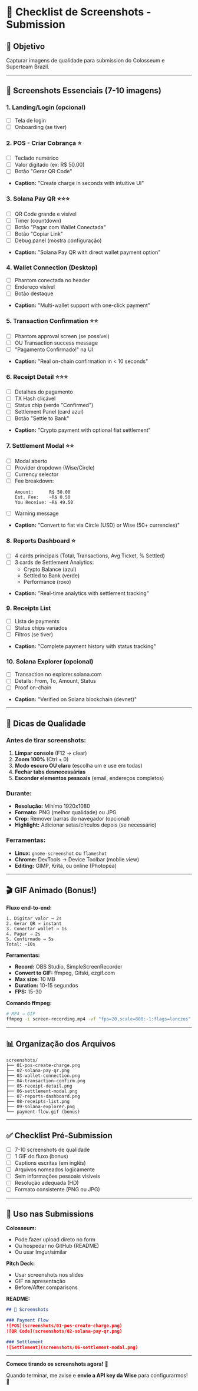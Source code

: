 # 📸 Checklist de Screenshots - Submission

## 🎯 Objetivo
Capturar imagens de qualidade para submission do Colosseum e Superteam Brazil.

---

## 📱 Screenshots Essenciais (7-10 imagens)

### 1. **Landing/Login** (opcional)
- [ ] Tela de login
- [ ] Onboarding (se tiver)

### 2. **POS - Criar Cobrança** ⭐
- [ ] Teclado numérico
- [ ] Valor digitado (ex: R$ 50.00)
- [ ] Botão "Gerar QR Code"
- **Caption:** "Create charge in seconds with intuitive UI"

### 3. **Solana Pay QR** ⭐⭐⭐
- [ ] QR Code grande e visível
- [ ] Timer (countdown)
- [ ] Botão "Pagar com Wallet Conectada"
- [ ] Botão "Copiar Link"
- [ ] Debug panel (mostra configuração)
- **Caption:** "Solana Pay QR with direct wallet payment option"

### 4. **Wallet Connection** (Desktop)
- [ ] Phantom conectada no header
- [ ] Endereço visível
- [ ] Botão destaque
- **Caption:** "Multi-wallet support with one-click payment"

### 5. **Transaction Confirmation** ⭐⭐
- [ ] Phantom approval screen (se possível)
- [ ] OU Transaction success message
- [ ] "Pagamento Confirmado!" na UI
- **Caption:** "Real on-chain confirmation in < 10 seconds"

### 6. **Receipt Detail** ⭐⭐⭐
- [ ] Detalhes do pagamento
- [ ] TX Hash clicável
- [ ] Status chip (verde "Confirmed")
- [ ] Settlement Panel (card azul)
- [ ] Botão "Settle to Bank"
- **Caption:** "Crypto payment with optional fiat settlement"

### 7. **Settlement Modal** ⭐⭐
- [ ] Modal aberto
- [ ] Provider dropdown (Wise/Circle)
- [ ] Currency selector
- [ ] Fee breakdown:
  ```
  Amount:      R$ 50.00
  Est. Fee:    ~R$ 0.50
  You Receive: ~R$ 49.50
  ```
- [ ] Warning message
- **Caption:** "Convert to fiat via Circle (USD) or Wise (50+ currencies)"

### 8. **Reports Dashboard** ⭐
- [ ] 4 cards principais (Total, Transactions, Avg Ticket, % Settled)
- [ ] 3 cards de Settlement Analytics:
  - Crypto Balance (azul)
  - Settled to Bank (verde)
  - Performance (roxo)
- **Caption:** "Real-time analytics with settlement tracking"

### 9. **Receipts List**
- [ ] Lista de payments
- [ ] Status chips variados
- [ ] Filtros (se tiver)
- **Caption:** "Complete payment history with status tracking"

### 10. **Solana Explorer** (opcional)
- [ ] Transaction no explorer.solana.com
- [ ] Details: From, To, Amount, Status
- [ ] Proof on-chain
- **Caption:** "Verified on Solana blockchain (devnet)"

---

## 🎨 Dicas de Qualidade

### Antes de tirar screenshots:

1. **Limpar console** (F12 → clear)
2. **Zoom 100%** (Ctrl + 0)
3. **Modo escuro OU claro** (escolha um e use em todas)
4. **Fechar tabs desnecessárias**
5. **Esconder elementos pessoais** (email, endereços completos)

### Durante:

- **Resolução:** Mínimo 1920x1080
- **Formato:** PNG (melhor qualidade) ou JPG
- **Crop:** Remover barras do navegador (opcional)
- **Highlight:** Adicionar setas/círculos depois (se necessário)

### Ferramentas:

- **Linux:** `gnome-screenshot` ou `flameshot`
- **Chrome:** DevTools → Device Toolbar (mobile view)
- **Editing:** GIMP, Krita, ou online (Photopea)

---

## 🎬 GIF Animado (Bonus!)

**Fluxo end-to-end:**
```
1. Digitar valor → 2s
2. Gerar QR → instant
3. Conectar wallet → 1s
4. Pagar → 2s
5. Confirmado → 5s
Total: ~10s
```

**Ferramentas:**
- **Record:** OBS Studio, SimpleScreenRecorder
- **Convert to GIF:** ffmpeg, Gifski, ezgif.com
- **Max size:** 10 MB
- **Duration:** 10-15 segundos
- **FPS:** 15-30

**Comando ffmpeg:**
```bash
# MP4 → GIF
ffmpeg -i screen-recording.mp4 -vf "fps=20,scale=800:-1:flags=lanczos" -c:v gif payment-flow.gif
```

---

## 📊 Organização dos Arquivos

```
screenshots/
├── 01-pos-create-charge.png
├── 02-solana-pay-qr.png
├── 03-wallet-connection.png
├── 04-transaction-confirm.png
├── 05-receipt-detail.png
├── 06-settlement-modal.png
├── 07-reports-dashboard.png
├── 08-receipts-list.png
├── 09-solana-explorer.png
└── payment-flow.gif (bonus)
```

---

## ✅ Checklist Pré-Submission

- [ ] 7-10 screenshots de qualidade
- [ ] 1 GIF do fluxo (bonus)
- [ ] Captions escritas (em inglês)
- [ ] Arquivos nomeados logicamente
- [ ] Sem informações pessoais visíveis
- [ ] Resolução adequada (HD)
- [ ] Formato consistente (PNG ou JPG)

---

## 🎯 Uso nas Submissions

**Colosseum:**
- Pode fazer upload direto no form
- Ou hospedar no GitHub (README)
- Ou usar Imgur/similar

**Pitch Deck:**
- Usar screenshots nos slides
- GIF na apresentação
- Before/After comparisons

**README:**
```markdown
## 📸 Screenshots

### Payment Flow
![POS](screenshots/01-pos-create-charge.png)
![QR Code](screenshots/02-solana-pay-qr.png)

### Settlement
![Settlement](screenshots/06-settlement-modal.png)
```

---

**Comece tirando os screenshots agora!** 📸

Quando terminar, me avise e **envie a API key da Wise** para configurarmos! 🔑

